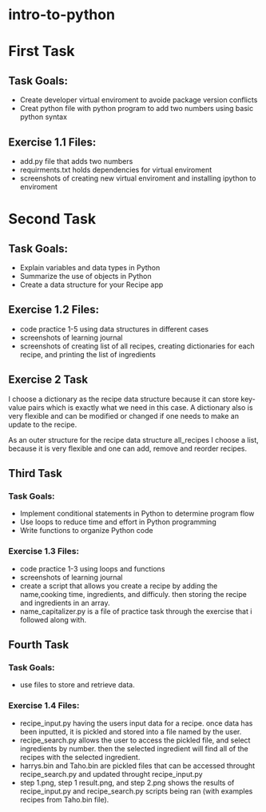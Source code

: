 # intro-to-python

# First Task

## Task Goals:

- Create developer virtual enviroment to avoide package version conflicts
- Creat python file with python program to add two numbers using basic python syntax

## Exercise 1.1 Files:

- add.py file that adds two numbers
- requirments.txt holds dependencies for virtual enviroment
- screenshots of creating new virtual enviroment and installing ipython to enviroment

# Second Task

## Task Goals:

- Explain variables and data types in Python
- Summarize the use of objects in Python
- Create a data structure for your Recipe app

## Exercise 1.2 Files:

- code practice 1-5 using data structures in different cases
- screenshots of learning journal
- screenshots of creating list of all recipes, creating dictionaries for each recipe, and printing the list of ingredients

## Exercise 2 Task

I choose a dictionary as the recipe data structure because it can store key-value pairs which is exactly what we need in this case. A dictionary also is very flexible and can be modified or changed if one needs to make an update to the recipe.

As an outer structure for the recipe data structure all_recipes I choose a list, because it is very flexible and one can add, remove and reorder recipes.

## Third Task

### Task Goals:

- Implement conditional statements in Python to determine program flow
- Use loops to reduce time and effort in Python programming
- Write functions to organize Python code

### Exercise 1.3 Files:

- code practice 1-3 using loops and functions
- screenshots of learning journal
- create a script that allows you create a recipe by adding the name,cooking time, ingredients, and difficuly.
  then storing the recipe and ingredients in an array.
- name_capitalizer.py is a file of practice task through the exercise that i followed along with.

## Fourth Task

### Task Goals:

- use files to store and retrieve data.

### Exercise 1.4 Files:

- recipe_input.py having the users input data for a recipe. once data has been inputted, it is pickled and stored into a file named by the user.
- recipe_search.py allows the user to access the pickled file, and select ingredients by number. then the selected ingredient will find all of the recipes with the selected ingredient.
- harrys.bin and Taho.bin are pickled files that can be accessed throught recipe_search.py and updated throught recipe_input.py
- step 1.png, step 1 result.png, and step 2.png shows the results of recipe_input.py and recipe_search.py scripts being ran (with examples recipes from Taho.bin file).
